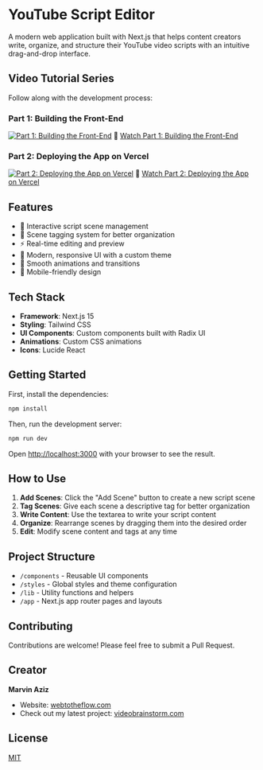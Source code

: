 # YouTube Script Editor

A modern web application built with Next.js that helps content creators write, organize, and structure their YouTube video scripts with an intuitive drag-and-drop interface.

## Video Tutorial Series

Follow along with the development process:

### Part 1: Building the Front-End
[![Part 1: Building the Front-End](https://img.youtube.com/vi/ZadsQVk7pso/maxresdefault.jpg)](https://youtu.be/ZadsQVk7pso)
🔗 [Watch Part 1: Building the Front-End](https://youtu.be/ZadsQVk7pso)

### Part 2: Deploying the App on Vercel
[![Part 2: Deploying the App on Vercel](https://img.youtube.com/vi/_x3qMYC6KIA/maxresdefault.jpg)](https://youtu.be/_x3qMYC6KIA)
🔗 [Watch Part 2: Deploying the App on Vercel](https://youtu.be/_x3qMYC6KIA)

## Features

- 📝 Interactive script scene management
- 🎯 Scene tagging system for better organization
- ⚡ Real-time editing and preview
- 🎨 Modern, responsive UI with a custom theme
- 💫 Smooth animations and transitions
- 📱 Mobile-friendly design

## Tech Stack

- **Framework**: Next.js 15
- **Styling**: Tailwind CSS
- **UI Components**: Custom components built with Radix UI
- **Animations**: Custom CSS animations
- **Icons**: Lucide React

## Getting Started

First, install the dependencies:

```bash
npm install
```

Then, run the development server:

```bash
npm run dev
```

Open [http://localhost:3000](http://localhost:3000) with your browser to see the result.

## How to Use

1. **Add Scenes**: Click the "Add Scene" button to create a new script scene
2. **Tag Scenes**: Give each scene a descriptive tag for better organization
3. **Write Content**: Use the textarea to write your script content
4. **Organize**: Rearrange scenes by dragging them into the desired order
5. **Edit**: Modify scene content and tags at any time

## Project Structure

- `/components` - Reusable UI components
- `/styles` - Global styles and theme configuration
- `/lib` - Utility functions and helpers
- `/app` - Next.js app router pages and layouts

## Contributing

Contributions are welcome! Please feel free to submit a Pull Request.

## Creator

**Marvin Aziz**
- Website: [webtotheflow.com](https://webtotheflow.com)
- Check out my latest project: [videobrainstorm.com](https://videobrainstorm.com)

## License

[MIT](LICENSE)
